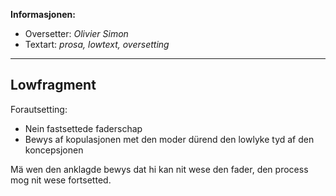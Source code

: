 **Informasjonen:**

- Oversetter: *Olivier Simon*
- Textart: *prosa, lowtext, oversetting*

---

## Lowfragment

Forautsetting: 

- Nein fastsettede faderschap
- Bewys af kopulasjonen met den moder dürend den lowlyke tyd af den koncepsjonen

Mä wen den anklagde bewys dat hi kan nit wese den fader, den process mog nit wese fortsetted.
